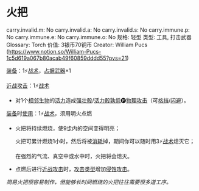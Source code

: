 # 火把

carry.invalid.m: No
carry.invalid.a: No
carry.invalid.s: No
carry.immune.p: No
carry.immune.e: No
carry.immune.o: No
规格: 轻型
类型: 工具, 打击武器
Glossary: Torch
价值: 3银币70铜币
Creator: William Pucs (https://www.notion.so/William-Pucs-1c5d619a067b80acab49f60859dddd55?pvs=21)

<aside>

[装备](https://www.notion.so/1b3d619a067b80f99057fe3412922dd5?pvs=21)：1⚡️[战术](https://www.notion.so/1b3d619a067b8051b6eaffd160aee01c?pvs=21)，[占据](https://www.notion.so/1b3d619a067b8021ba8fe7cef8b96857?pvs=21)[武器](https://www.notion.so/1b3d619a067b80529a70eee1166b41ef?pvs=21)×1

</aside>

<aside>

[近战攻击](https://www.notion.so/1b4d619a067b80eda8b0facbba0c7b1a?pvs=21)：1⚡️[战术](https://www.notion.so/1b3d619a067b8051b6eaffd160aee01c?pvs=21)

- 对1个[相邻](https://www.notion.so/1b3d619a067b80d2b1c3cebda0c3ed6f?pvs=21)[生物](https://www.notion.so/1b3d619a067b80d0bbe1d113bf20ff1f?pvs=21)的[活力](https://www.notion.so/1b3d619a067b805391c0d92f6a9c2e06?pvs=21)造成[强壮骰](https://www.notion.so/1b3d619a067b806094ebcc0abdf4ba13?pvs=21)/[活力骰](https://www.notion.so/1b3d619a067b8019a494fecc31aaaafa?pvs=21)[孰低](https://www.notion.so/1b3d619a067b80129f8ad6f93d692b0b?pvs=21)🅟[物理攻击](https://www.notion.so/1b4d619a067b801e990cfa56185bd47c?pvs=21)（可[格挡](https://www.notion.so/1b4d619a067b803faa0fe2c3dd8fedee?pvs=21)/[闪避](https://www.notion.so/1b4d619a067b802bac11faba310fa6c8?pvs=21)）。
</aside>

<aside>

[装备](https://www.notion.so/1b3d619a067b80f99057fe3412922dd5?pvs=21)时[使用](https://www.notion.so/1b3d619a067b80bbbbacd6817c707325?pvs=21)：1⚡️[战术](https://www.notion.so/1b3d619a067b8051b6eaffd160aee01c?pvs=21)，须用明火点燃

- 火把将持续燃烧，使9[步](https://www.notion.so/1b3d619a067b800fb1cfe9f0ef45b9ef?pvs=21)内的空间变得明亮；
    
    火把可累计燃烧1小时，然后将被[消耗](https://www.notion.so/1b3d619a067b80789d16e44120e1be39?pvs=21)掉，期间你可以随时用3⚡️[战术](https://www.notion.so/1b3d619a067b8051b6eaffd160aee01c?pvs=21)熄灭它；
    
    在强烈的气流、真空中或水中时，火把将会熄灭。
    
- 点燃后进行[近战攻击](https://www.notion.so/1b4d619a067b80eda8b0facbba0c7b1a?pvs=21)时，[攻击类型](https://www.notion.so/1b4d619a067b808fb1a6fdd528e09d5e?pvs=21)增加[侵蚀攻击](https://www.notion.so/1b4d619a067b80658956f8f0545547a9?pvs=21)。
</aside>

*简易火把很容易制作，但能够长时间燃烧的火把往往需要很多道工序。*